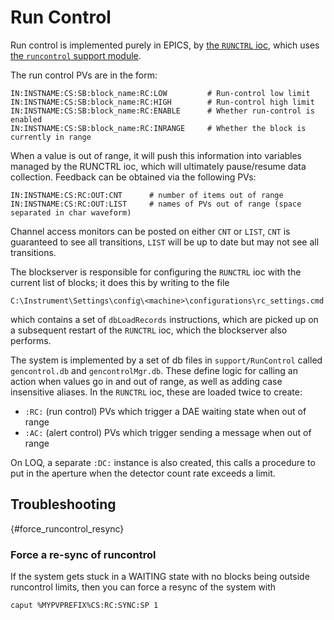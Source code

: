 # Run Control

Run control is implemented purely in EPICS, by [the `RUNCTRL` ioc](https://github.com/ISISComputingGroup/EPICS-ioc/tree/master/RUNCTRL),
which uses [the `runcontrol` support module](https://github.com/isiscomputinggroup/epics-runcontrol).

The run control PVs are in the form:
```
IN:INSTNAME:CS:SB:block_name:RC:LOW         # Run-control low limit
IN:INSTNAME:CS:SB:block_name:RC:HIGH        # Run-control high limit
IN:INSTNAME:CS:SB:block_name:RC:ENABLE      # Whether run-control is enabled
IN:INSTNAME:CS:SB:block_name:RC:INRANGE     # Whether the block is currently in range
```

When a value is out of range, it will push this information into variables managed by the RUNCTRL ioc,
which will ultimately pause/resume data collection. Feedback can be obtained via the following PVs:

```
IN:INSTNAME:CS:RC:OUT:CNT      # number of items out of range
IN:INSTNAME:CS:RC:OUT:LIST     # names of PVs out of range (space separated in char waveform)
```

Channel access monitors can be posted on either `CNT` or `LIST`, `CNT` is guaranteed to see all transitions,
`LIST` will be up to date but may not see all transitions.

The blockserver is responsible for configuring the `RUNCTRL` ioc with the current list of blocks; it does
this by writing to the file
```
C:\Instrument\Settings\config\<machine>\configurations\rc_settings.cmd
```
which contains a set of `dbLoadRecords` instructions, which are picked up on a subsequent restart of the
`RUNCTRL` ioc, which the blockserver also performs.

The system is implemented by a set of db files in `support/RunControl` called `gencontrol.db` and `gencontrolMgr.db`.
These define logic for calling an action when values go in and out of range, as well as adding case insensitive
aliases. In the `RUNCTRL` ioc, these are loaded twice to create:
* `:RC:` (run control) PVs which trigger a DAE waiting state when out of range
* `:AC:` (alert control) PVs which trigger sending a message when out of range

On LOQ, a separate `:DC:` instance is also created, this calls a procedure to put in the aperture when the
detector count rate exceeds a limit.

## Troubleshooting

{#force_runcontrol_resync}
### Force a re-sync of runcontrol

If the system gets stuck in a WAITING state with no blocks being outside runcontrol limits, 
then you can force a resync of the system with
```
caput %MYPVPREFIX%CS:RC:SYNC:SP 1
```
